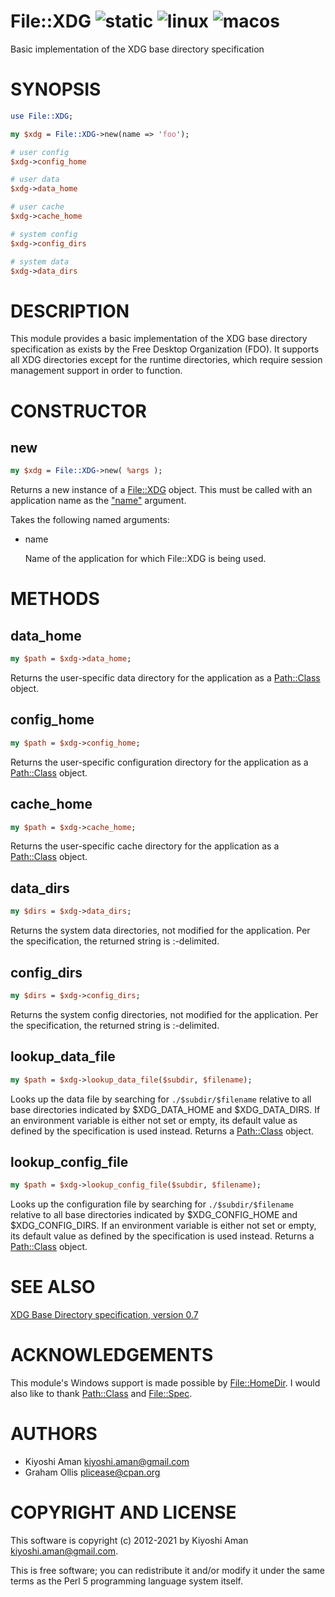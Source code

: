 # File::XDG ![static](https://github.com/uperl/File-XDG/workflows/static/badge.svg) ![linux](https://github.com/uperl/File-XDG/workflows/linux/badge.svg) ![macos](https://github.com/uperl/File-XDG/workflows/macos/badge.svg)

Basic implementation of the XDG base directory specification

# SYNOPSIS

```perl
use File::XDG;

my $xdg = File::XDG->new(name => 'foo');

# user config
$xdg->config_home

# user data
$xdg->data_home

# user cache
$xdg->cache_home

# system config
$xdg->config_dirs

# system data
$xdg->data_dirs
```

# DESCRIPTION

This module provides a basic implementation of the XDG base directory
specification as exists by the Free Desktop Organization (FDO). It supports
all XDG directories except for the runtime directories, which require session
management support in order to function.

# CONSTRUCTOR

## new

```perl
my $xdg = File::XDG->new( %args );
```

Returns a new instance of a [File::XDG](https://metacpan.org/pod/File::XDG) object. This must be called with an
application name as the ["name"](#name) argument.

Takes the following named arguments:

- name

    Name of the application for which File::XDG is being used.

# METHODS

## data\_home

```perl
my $path = $xdg->data_home;
```

Returns the user-specific data directory for the application as a [Path::Class](https://metacpan.org/pod/Path::Class) object.

## config\_home

```perl
my $path = $xdg->config_home;
```

Returns the user-specific configuration directory for the application as a [Path::Class](https://metacpan.org/pod/Path::Class) object.

## cache\_home

```perl
my $path = $xdg->cache_home;
```

Returns the user-specific cache directory for the application as a [Path::Class](https://metacpan.org/pod/Path::Class) object.

## data\_dirs

```perl
my $dirs = $xdg->data_dirs;
```

Returns the system data directories, not modified for the application. Per the
specification, the returned string is :-delimited.

## config\_dirs

```perl
my $dirs = $xdg->config_dirs;
```

Returns the system config directories, not modified for the application. Per
the specification, the returned string is :-delimited.

## lookup\_data\_file

```perl
my $path = $xdg->lookup_data_file($subdir, $filename);
```

Looks up the data file by searching for `./$subdir/$filename` relative to all base
directories indicated by $XDG\_DATA\_HOME and $XDG\_DATA\_DIRS. If an environment
variable is either not set or empty, its default value as defined by the
specification is used instead. Returns a [Path::Class](https://metacpan.org/pod/Path::Class) object.

## lookup\_config\_file

```perl
my $path = $xdg->lookup_config_file($subdir, $filename);
```

Looks up the configuration file by searching for `./$subdir/$filename` relative to
all base directories indicated by $XDG\_CONFIG\_HOME and $XDG\_CONFIG\_DIRS. If an
environment variable is either not set or empty, its default value as defined
by the specification is used instead. Returns a [Path::Class](https://metacpan.org/pod/Path::Class) object.

# SEE ALSO

[XDG Base Directory specification, version 0.7](http://standards.freedesktop.org/basedir-spec/basedir-spec-latest.html)

# ACKNOWLEDGEMENTS

This module's Windows support is made possible by [File::HomeDir](https://metacpan.org/pod/File::HomeDir). I would also like to thank [Path::Class](https://metacpan.org/pod/Path::Class) and [File::Spec](https://metacpan.org/pod/File::Spec).

# AUTHORS

- Kiyoshi Aman <kiyoshi.aman@gmail.com>
- Graham Ollis <plicease@cpan.org>

# COPYRIGHT AND LICENSE

This software is copyright (c) 2012-2021 by Kiyoshi Aman <kiyoshi.aman@gmail.com>.

This is free software; you can redistribute it and/or modify it under
the same terms as the Perl 5 programming language system itself.
